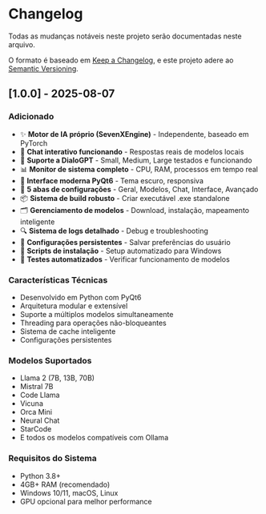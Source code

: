 # Changelog

Todas as mudanças notáveis neste projeto serão documentadas neste arquivo.

O formato é baseado em [Keep a Changelog](https://keepachangelog.com/pt-BR/1.0.0/),
e este projeto adere ao [Semantic Versioning](https://semver.org/lang/pt-BR/).

## [1.0.0] - 2025-08-07

### Adicionado
- ✨ **Motor de IA próprio (SevenXEngine)** - Independente, baseado em PyTorch
- 💬 **Chat interativo funcionando** - Respostas reais de modelos locais
- 🤖 **Suporte a DialoGPT** - Small, Medium, Large testados e funcionando
- 📊 **Monitor de sistema completo** - CPU, RAM, processos em tempo real
- 🎨 **Interface moderna PyQt6** - Tema escuro, responsiva
- 🔧 **5 abas de configurações** - Geral, Modelos, Chat, Interface, Avançado
- 📦 **Sistema de build robusto** - Criar executável .exe standalone
- 🗂️ **Gerenciamento de modelos** - Download, instalação, mapeamento inteligente
- 🔍 **Sistema de logs detalhado** - Debug e troubleshooting
- 💾 **Configurações persistentes** - Salvar preferências do usuário
- 🚀 **Scripts de instalação** - Setup automatizado para Windows
- 🧪 **Testes automatizados** - Verificar funcionamento de modelos

### Características Técnicas
- Desenvolvido em Python com PyQt6
- Arquitetura modular e extensível
- Suporte a múltiplos modelos simultaneamente
- Threading para operações não-bloqueantes
- Sistema de cache inteligente
- Configurações persistentes

### Modelos Suportados
- Llama 2 (7B, 13B, 70B)
- Mistral 7B
- Code Llama
- Vicuna
- Orca Mini
- Neural Chat
- StarCode
- E todos os modelos compatíveis com Ollama

### Requisitos do Sistema
- Python 3.8+
- 4GB+ RAM (recomendado)
- Windows 10/11, macOS, Linux
- GPU opcional para melhor performance